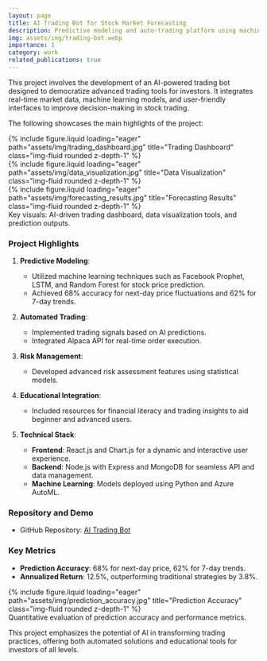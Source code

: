 ```yaml
---
layout: page
title: AI Trading Bot for Stock Market Forecasting
description: Predictive modeling and auto-trading platform using machine learning
img: assets/img/trading-bot.webp
importance: 1
category: work
related_publications: true
---
```


This project involves the development of an AI-powered trading bot designed to democratize advanced trading tools for investors. It integrates real-time market data, machine learning models, and user-friendly interfaces to improve decision-making in stock trading.

The following showcases the main highlights of the project:

<div class="row">
    <div class="col-sm mt-3 mt-md-0">
        {% include figure.liquid loading="eager" path="assets/img/trading_dashboard.jpg" title="Trading Dashboard" class="img-fluid rounded z-depth-1" %}
    </div>
    <div class="col-sm mt-3 mt-md-0">
        {% include figure.liquid loading="eager" path="assets/img/data_visualization.jpg" title="Data Visualization" class="img-fluid rounded z-depth-1" %}
    </div>
    <div class="col-sm mt-3 mt-md-0">
        {% include figure.liquid loading="eager" path="assets/img/forecasting_results.jpg" title="Forecasting Results" class="img-fluid rounded z-depth-1" %}
    </div>
</div>
<div class="caption">
    Key visuals: AI-driven trading dashboard, data visualization tools, and prediction outputs.
</div>

### Project Highlights

1. **Predictive Modeling**: 
    - Utilized machine learning techniques such as Facebook Prophet, LSTM, and Random Forest for stock price prediction.
    - Achieved 68% accuracy for next-day price fluctuations and 62% for 7-day trends.

2. **Automated Trading**: 
    - Implemented trading signals based on AI predictions.
    - Integrated Alpaca API for real-time order execution.

3. **Risk Management**: 
    - Developed advanced risk assessment features using statistical models.

4. **Educational Integration**:
    - Included resources for financial literacy and trading insights to aid beginner and advanced users.

5. **Technical Stack**:
    - **Frontend**: React.js and Chart.js for a dynamic and interactive user experience.
    - **Backend**: Node.js with Express and MongoDB for seamless API and data management.
    - **Machine Learning**: Models deployed using Python and Azure AutoML.

### Repository and Demo

- GitHub Repository: [AI Trading Bot](https://github.com/aakash-priyadarshi/ai-trading-bot)

### Key Metrics

- **Prediction Accuracy**: 68% for next-day price, 62% for 7-day trends.
- **Annualized Return**: 12.5%, outperforming traditional strategies by 3.8%.

<div class="row">
    <div class="col-sm mt-3 mt-md-0">
        {% include figure.liquid loading="eager" path="assets/img/prediction_accuracy.jpg" title="Prediction Accuracy" class="img-fluid rounded z-depth-1" %}
    </div>
</div>
<div class="caption">
    Quantitative evaluation of prediction accuracy and performance metrics.
</div>

This project emphasizes the potential of AI in transforming trading practices, offering both automated solutions and educational tools for investors of all levels.
